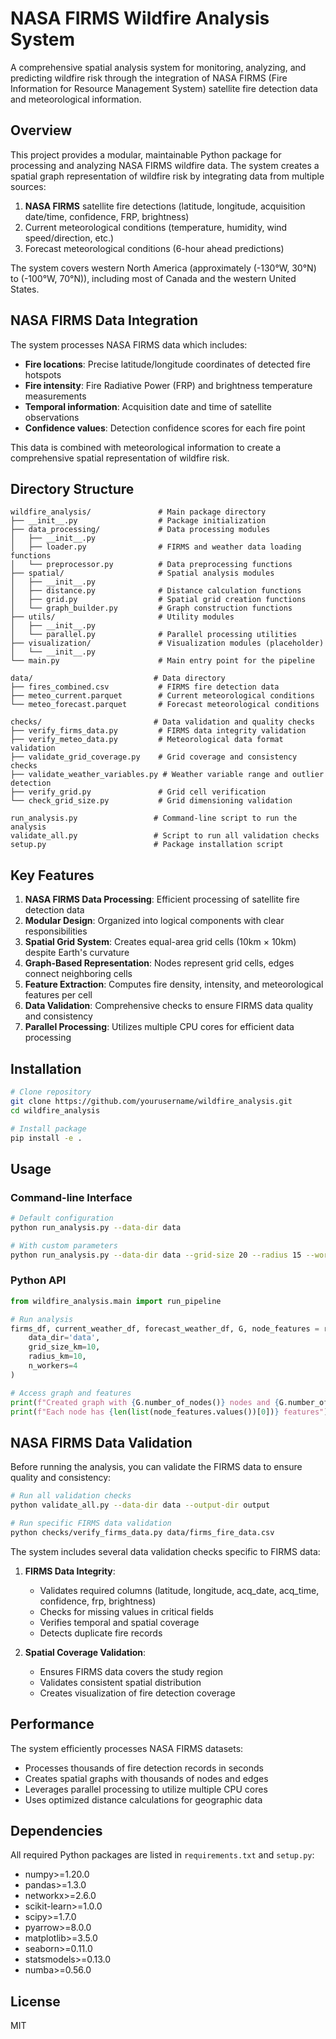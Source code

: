 # NASA FIRMS Wildfire Analysis System

A comprehensive spatial analysis system for monitoring, analyzing, and predicting wildfire risk through the integration of NASA FIRMS (Fire Information for Resource Management System) satellite fire detection data and meteorological information.

## Overview

This project provides a modular, maintainable Python package for processing and analyzing NASA FIRMS wildfire data. The system creates a spatial graph representation of wildfire risk by integrating data from multiple sources:

1. **NASA FIRMS** satellite fire detections (latitude, longitude, acquisition date/time, confidence, FRP, brightness)
2. Current meteorological conditions (temperature, humidity, wind speed/direction, etc.)
3. Forecast meteorological conditions (6-hour ahead predictions)

The system covers western North America (approximately (-130°W, 30°N) to (-100°W, 70°N)), including most of Canada and the western United States.

## NASA FIRMS Data Integration

The system processes NASA FIRMS data which includes:

- **Fire locations**: Precise latitude/longitude coordinates of detected fire hotspots
- **Fire intensity**: Fire Radiative Power (FRP) and brightness temperature measurements
- **Temporal information**: Acquisition date and time of satellite observations
- **Confidence values**: Detection confidence scores for each fire point

This data is combined with meteorological information to create a comprehensive spatial representation of wildfire risk.

## Directory Structure

```
wildfire_analysis/               # Main package directory
├── __init__.py                  # Package initialization
├── data_processing/             # Data processing modules
│   ├── __init__.py
│   ├── loader.py                # FIRMS and weather data loading functions
│   └── preprocessor.py          # Data preprocessing functions
├── spatial/                     # Spatial analysis modules
│   ├── __init__.py
│   ├── distance.py              # Distance calculation functions
│   ├── grid.py                  # Spatial grid creation functions
│   └── graph_builder.py         # Graph construction functions
├── utils/                       # Utility modules
│   ├── __init__.py
│   └── parallel.py              # Parallel processing utilities
├── visualization/               # Visualization modules (placeholder)
│   └── __init__.py
└── main.py                      # Main entry point for the pipeline

data/                           # Data directory
├── fires_combined.csv           # FIRMS fire detection data
├── meteo_current.parquet        # Current meteorological conditions
└── meteo_forecast.parquet       # Forecast meteorological conditions

checks/                         # Data validation and quality checks
├── verify_firms_data.py         # FIRMS data integrity validation
├── verify_meteo_data.py         # Meteorological data format validation
├── validate_grid_coverage.py    # Grid coverage and consistency checks
├── validate_weather_variables.py # Weather variable range and outlier detection
├── verify_grid.py               # Grid cell verification
└── check_grid_size.py           # Grid dimensioning validation

run_analysis.py                 # Command-line script to run the analysis
validate_all.py                 # Script to run all validation checks
setup.py                        # Package installation script
```

## Key Features

1. **NASA FIRMS Data Processing**: Efficient processing of satellite fire detection data
2. **Modular Design**: Organized into logical components with clear responsibilities
3. **Spatial Grid System**: Creates equal-area grid cells (10km × 10km) despite Earth's curvature
4. **Graph-Based Representation**: Nodes represent grid cells, edges connect neighboring cells
5. **Feature Extraction**: Computes fire density, intensity, and meteorological features per cell
6. **Data Validation**: Comprehensive checks to ensure FIRMS data quality and consistency
7. **Parallel Processing**: Utilizes multiple CPU cores for efficient data processing

## Installation

```bash
# Clone repository
git clone https://github.com/yourusername/wildfire_analysis.git
cd wildfire_analysis

# Install package
pip install -e .
```

## Usage

### Command-line Interface

```bash
# Default configuration
python run_analysis.py --data-dir data

# With custom parameters
python run_analysis.py --data-dir data --grid-size 20 --radius 15 --workers 4
```

### Python API

```python
from wildfire_analysis.main import run_pipeline

# Run analysis
firms_df, current_weather_df, forecast_weather_df, G, node_features = run_pipeline(
    data_dir='data',
    grid_size_km=10,
    radius_km=10,
    n_workers=4
)

# Access graph and features
print(f"Created graph with {G.number_of_nodes()} nodes and {G.number_of_edges()} edges")
print(f"Each node has {len(list(node_features.values())[0])} features")
```

## NASA FIRMS Data Validation

Before running the analysis, you can validate the FIRMS data to ensure quality and consistency:

```bash
# Run all validation checks
python validate_all.py --data-dir data --output-dir output

# Run specific FIRMS data validation
python checks/verify_firms_data.py data/firms_fire_data.csv
```

The system includes several data validation checks specific to FIRMS data:

1. **FIRMS Data Integrity**:

   - Validates required columns (latitude, longitude, acq_date, acq_time, confidence, frp, brightness)
   - Checks for missing values in critical fields
   - Verifies temporal and spatial coverage
   - Detects duplicate fire records

2. **Spatial Coverage Validation**:
   - Ensures FIRMS data covers the study region
   - Validates consistent spatial distribution
   - Creates visualization of fire detection coverage

## Performance

The system efficiently processes NASA FIRMS datasets:

- Processes thousands of fire detection records in seconds
- Creates spatial graphs with thousands of nodes and edges
- Leverages parallel processing to utilize multiple CPU cores
- Uses optimized distance calculations for geographic data

## Dependencies

All required Python packages are listed in `requirements.txt` and `setup.py`:

- numpy>=1.20.0
- pandas>=1.3.0
- networkx>=2.6.0
- scikit-learn>=1.0.0
- scipy>=1.7.0
- pyarrow>=8.0.0
- matplotlib>=3.5.0
- seaborn>=0.11.0
- statsmodels>=0.13.0
- numba>=0.56.0

## License

MIT
